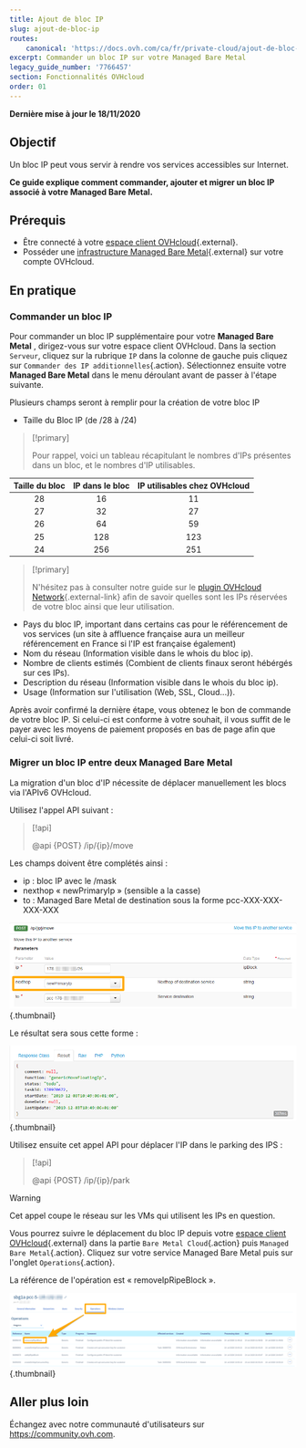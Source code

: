 ```yaml
---
title: Ajout de bloc IP
slug: ajout-de-bloc-ip
routes:
    canonical: 'https://docs.ovh.com/ca/fr/private-cloud/ajout-de-bloc-ip/'
excerpt: Commander un bloc IP sur votre Managed Bare Metal
legacy_guide_number: '7766457'
section: Fonctionnalités OVHcloud
order: 01
---
```


**Dernière mise à jour le 18/11/2020**

## Objectif

Un bloc IP peut vous servir à rendre vos services accessibles sur Internet. 

**Ce guide explique comment commander, ajouter et migrer un bloc IP associé à votre Managed Bare Metal.**

## Prérequis

* Être connecté à votre [espace client OVHcloud](https://ca.ovh.com/auth/?action=gotomanager){.external}.
* Posséder une [infrastructure Managed Bare Metal](https://www.ovhcloud.com/fr-ca/managed-bare-metal/){.external} sur votre compte OVHcloud.

## En pratique

### Commander un bloc IP

Pour commander un bloc IP supplémentaire pour votre **Managed Bare Metal** , dirigez-vous sur votre espace client OVHcloud. Dans la section `Serveur`, cliquez sur la rubrique `IP` dans la colonne de gauche puis cliquez sur `Commander des IP additionnelles`{.action}. Sélectionnez ensuite votre **Managed Bare Metal** dans le menu déroulant avant de passer à l'étape suivante.


Plusieurs champs seront à remplir pour la création de votre bloc IP

- Taille du Bloc IP (de /28 à /24)

> [!primary]
>
> Pour rappel, voici un tableau récapitulant le nombres d'IPs présentes dans un bloc, et le nombres d'IP utilisables.
> 

|Taille du bloc|IP dans le bloc|IP utilisables chez OVHcloud|
|:---:|:---:|:---:|
|28|16|11|
|27|32|27|
|26|64|59|
|25|128|123|
|24|256|251|

> [!primary]
>
> N'hésitez pas à consulter notre guide sur le [plugin OVHcloud Network](../plugin-ovhcloud-network/){.external-link} afin de savoir quelles sont les IPs réservées de votre bloc ainsi que leur utilisation.
>

- Pays du bloc IP, important dans certains cas pour le référencement de vos services (un site à affluence française aura un meilleur référencement en France si l'IP est française également)
- Nom du réseau (Information visible dans le whois du bloc ip).
- Nombre de clients estimés (Combient de clients finaux seront hébérgés sur ces IPs).
- Description du réseau (Information visible dans le whois du bloc ip).
- Usage (Information sur l'utilisation (Web, SSL, Cloud...)).

Après avoir confirmé la dernière étape, vous obtenez le bon de commande de votre bloc IP. Si celui-ci est conforme à votre souhait, il vous suffit de le payer avec les moyens de paiement proposés en bas de page afin que celui-ci soit livré.

### Migrer un bloc IP entre deux Managed Bare Metal

La migration d'un bloc d'IP nécessite de déplacer manuellement les blocs via l'APIv6 OVHcloud.

Utilisez l'appel API suivant :

> [!api]
>
> @api {POST} /ip/{ip}/move
> 

Les champs doivent être complétés ainsi :

- ip : bloc IP avec le /mask
- nexthop « newPrimaryIp » (sensible a la casse)
- to : Managed Bare Metal de destination sous la forme pcc-XXX-XXX-XXX-XXX

![champ nexthop](images/move-api.png){.thumbnail}


Le résultat sera sous cette forme :

![champ nexthop](images/api-result.png){.thumbnail}

Utilisez ensuite cet appel API pour déplacer l'IP dans le parking des IPS :

> [!api]
>
> @api {POST} /ip/{ip}/park
> 

> [!warning]
>
> Cet appel coupe le réseau sur les VMs qui utilisent les IPs en question.
>

Vous pourrez suivre le déplacement du bloc IP depuis votre [espace client OVHcloud](https://ca.ovh.com/auth/?action=gotomanager){.external} dans la partie `Bare Metal Cloud`{.action} puis `Managed Bare Metal`{.action}. Cliquez sur votre service Managed Bare Metal puis sur l'onglet `Operations`{.action}.

La référence de l'opération est « removeIpRipeBlock ».

![operations manager](images/operations.png){.thumbnail}

## Aller plus loin

Échangez avec notre communauté d'utilisateurs sur <https://community.ovh.com>.
